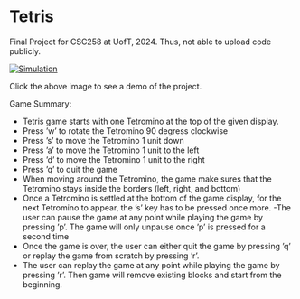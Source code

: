 # Tetris

Final Project for CSC258 at UofT, 2024. Thus, not able to upload code publicly.

[![Simulation](https://img.youtube.com/vi/3h_8-vMZnq8/0.jpg)](https://youtu.be/3h_8-vMZnq8)

Click the above image to see a demo of the project. 


Game Summary:
- Tetris game starts with one Tetromino at the top of the given display.
-  Press ’w’ to rotate the Tetromino 90 degress clockwise
-  Press ’s’ to move the Tetromino 1 unit down
- Press ’a’ to move the Tetromino 1 unit to the left
- Press ’d’ to move the Tetromino 1 unit to the right
- Press ’q’ to quit the game
- When moving around the Tetromino, the game make sures that the Tetromino stays inside the borders (left, right, and bottom)
- Once a Tetromino is settled at the bottom of the game display, for the next Tetromino to appear, the ’s’ key has to be pressed once more.
-The user can pause the game at any point while playing the game by pressing ’p’. The game will only unpause once ’p’ is pressed for a second time
- Once the game is over, the user can either quit the game by pressing ’q’ or replay the game from scratch by pressing ’r’.
- The user can replay the game at any point while playing the game by pressing ’r’. Then game will remove existing blocks and start from the beginning.
